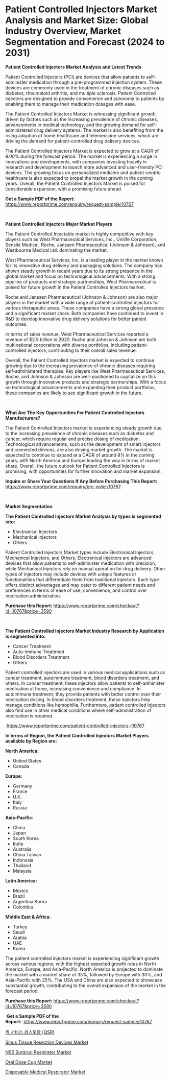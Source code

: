 <p><h1>Patient Controlled Injectors Market Analysis and Market Size: Global Industry Overview, Market Segmentation and Forecast (2024 to 2031)</h1></p><p><strong>Patient Controlled Injectors Market Analysis and Latest Trends</strong></p>
<p><p>Patient Controlled Injectors (PCI) are devices that allow patients to self-administer medication through a pre-programmed injection system. These devices are commonly used in the treatment of chronic diseases such as diabetes, rheumatoid arthritis, and multiple sclerosis. Patient Controlled Injectors are designed to provide convenience and autonomy to patients by enabling them to manage their medication dosages with ease.</p><p>The Patient Controlled Injectors Market is witnessing significant growth, driven by factors such as the increasing prevalence of chronic diseases, advancements in medical technology, and the growing demand for self-administered drug delivery systems. The market is also benefiting from the rising adoption of home healthcare and telemedicine services, which are driving the demand for patient-controlled drug delivery devices.</p><p>The Patient Controlled Injectors Market is expected to grow at a CAGR of 9.00% during the forecast period. The market is experiencing a surge in innovations and developments, with companies investing heavily in research and development to launch more advanced and user-friendly PCI devices. The growing focus on personalized medicine and patient-centric healthcare is also expected to propel the market growth in the coming years. Overall, the Patient Controlled Injectors Market is poised for considerable expansion, with a promising future ahead.</p></p>
<p><strong>Get a Sample PDF of the Report:&nbsp;</strong> <a href="https://www.reportprime.com/enquiry/request-sample/10767">https://www.reportprime.com/enquiry/request-sample/10767</a></p>
<p>&nbsp;</p>
<p><strong>Patient Controlled Injectors Major Market Players</strong></p>
<p><p>The Patient Controlled Injectable market is highly competitive with key players such as West Pharmaceutical Services, Inc., Unilife Corporation, Sensile Medical, Roche, Janssen Pharmaceutical (Johnson & Johnson), and Westbourne Medical Ltd. dominating the market.</p><p>West Pharmaceutical Services, Inc. is a leading player in the market known for its innovative drug delivery and packaging solutions. The company has shown steady growth in recent years due to its strong presence in the global market and focus on technological advancements. With a strong pipeline of products and strategic partnerships, West Pharmaceutical is poised for future growth in the Patient Controlled Injectors market.</p><p>Roche and Janssen Pharmaceutical (Johnson & Johnson) are also major players in the market with a wide range of patient-controlled injectors for various therapeutic areas. These companies have a strong global presence and a significant market share. Both companies have continued to invest in R&D to develop innovative drug delivery solutions for better patient outcomes.</p><p>In terms of sales revenue, West Pharmaceutical Services reported a revenue of $2.5 billion in 2020. Roche and Johnson & Johnson are both multinational corporations with diverse portfolios, including patient-controlled injectors, contributing to their overall sales revenue.</p><p>Overall, the Patient Controlled Injectors market is expected to continue growing due to the increasing prevalence of chronic diseases requiring self-administered therapies. Key players like West Pharmaceutical Services, Roche, and Johnson & Johnson are well-positioned to capitalize on this growth through innovative products and strategic partnerships. With a focus on technological advancements and expanding their product portfolios, these companies are likely to see significant growth in the future.</p></p>
<p>&nbsp;</p>
<p><strong>What Are The Key Opportunities For Patient Controlled Injectors Manufacturers?</strong></p>
<p><p>The Patient Controlled Injectors market is experiencing steady growth due to the increasing prevalence of chronic diseases such as diabetes and cancer, which require regular and precise dosing of medication. Technological advancements, such as the development of smart injectors and connected devices, are also driving market growth. The market is expected to continue to expand at a CAGR of around 8% in the coming years, with North America and Europe leading the way in terms of market share. Overall, the future outlook for Patient Controlled Injectors is promising, with opportunities for further innovation and market expansion.</p></p>
<p><strong>Inquire or Share Your Questions If Any Before Purchasing This Report:</strong> <a href="https://www.reportprime.com/enquiry/pre-order/10767">https://www.reportprime.com/enquiry/pre-order/10767</a></p>
<p>&nbsp;</p>
<p><strong>Market Segmentation</strong></p>
<p><strong>The Patient Controlled Injectors Market Analysis by types is segmented into:</strong></p>
<p><ul><li>Electronical Injectors</li><li>Mechanical Injectors</li><li>Others</li></ul></p>
<p><p>Patient Controlled Injectors Market types include Electronical Injectors, Mechanical Injectors, and Others. Electronical Injectors are advanced devices that allow patients to self-administer medication with precision, while Mechanical Injectors rely on manual operation for drug delivery. Other types of injectors may include devices with unique features or functionalities that differentiate them from traditional injectors. Each type offers distinct advantages and may cater to different patient needs and preferences in terms of ease of use, convenience, and control over medication administration.</p></p>
<p><strong>Purchase this Report:&nbsp;</strong><a href="https://www.reportprime.com/checkout?id=10767&price=3590">https://www.reportprime.com/checkout?id=10767&price=3590</a></p>
<p>&nbsp;</p>
<p><strong>The Patient Controlled Injectors Market Industry Research by Application is segmented into:</strong></p>
<p><ul><li>Cancer Treatment</li><li>Auto-immune Treatment</li><li>Blood Disorders Treatment</li><li>Others</li></ul></p>
<p><p>Patient controlled injectors are used in various medical applications such as cancer treatment, autoimmune treatment, blood disorders treatment, and others. In cancer treatment, these injectors allow patients to self-administer medication at home, increasing convenience and compliance. In autoimmune treatment, they provide patients with better control over their medication dosing. In blood disorders treatment, these injectors help manage conditions like hemophilia. Furthermore, patient controlled injectors also find use in other medical conditions where self-administration of medication is required.</p></p>
<p><a href="https://www.reportprime.com/patient-controlled-injectors-r10767">&nbsp;https://www.reportprime.com/patient-controlled-injectors-r10767</a></p>
<p><strong>In terms of Region, the Patient Controlled Injectors Market Players available by Region are:</strong></p>
<p>
    <p> <strong> North America: </strong>
        <ul>
            <li>United States</li>
            <li>Canada</li>
        </ul>
        </p> 
    <p> <strong> Europe: </strong>
        <ul>
            <li>Germany</li>
            <li>France</li>
            <li>U.K.</li>
            <li>Italy</li>
            <li>Russia</li>
        </ul>
        </p> 
    <p> <strong> Asia-Pacific: </strong>
        <ul>
            <li>China</li>
            <li>Japan</li>
            <li>South Korea</li>
            <li>India</li>
            <li>Australia</li>
            <li>China Taiwan</li>
            <li>Indonesia</li>
            <li>Thailand</li>
            <li>Malaysia</li>
        </ul>
        </p> 
    <p> <strong> Latin America: </strong>
        <ul>
            <li>Mexico</li>
            <li>Brazil</li>
            <li>Argentina Korea</li>
            <li>Colombia</li>
        </ul>
        </p> 
    <p> <strong> Middle East & Africa: </strong>
        <ul>
            <li>Turkey</li>
            <li>Saudi</li>
            <li>Arabia</li>
            <li>UAE</li>
            <li>Korea</li>
        </ul>
    </p>
    </p>
<p><p>The patient controlled injectors market is experiencing significant growth across various regions, with the highest expected growth rates in North America, Europe, and Asia-Pacific. North America is projected to dominate the market with a market share of 35%, followed by Europe with 30%, and Asia-Pacific with 25%. The USA and China are also expected to showcase substantial growth, contributing to the overall expansion of the market in the forecast period.</p></p>
<p><strong>Purchase this Report: </strong><a href="https://www.reportprime.com/checkout?id=10767&price=3590">https://www.reportprime.com/checkout?id=10767&price=3590</a></p>
<p>&nbsp;<strong>Get a Sample PDF of the Report:&nbsp;&nbsp;</strong><a href="https://www.reportprime.com/enquiry/request-sample/10767">https://www.reportprime.com/enquiry/request-sample/10767</a></p>
<p><strong></strong></p>
<p><p><a href="https://github.com/nigaleamar09/Market-Research-Report-List-2/blob/main/4167116106798.md">퀵 서비스 레스토랑 (QSR)</a></p><p><a href="https://medium.com/@fredyconn_73380/sinus-tissue-resection-devices-market-analysis-report-global-insights-by-region-type-ebe78dc0c242">Sinus Tissue Resection Devices Market</a></p><p><a href="https://github.com/jaidynmorantestelletmjzya/Market-Research-Report-List-4/blob/main/n95-surgical-respirator-market.md">N95 Surgical Respirator Market</a></p><p><a href="https://medium.com/@sloanlkins7856/oral-dose-cup-market-size-share-growth-and-market-analysis-by-type-by-application-1613c0259b23">Oral Dose Cup Market</a></p><p><a href="https://github.com/juniordelafrance/Market-Research-Report-List-4/blob/main/disposable-medical-respirator-market.md">Disposable Medical Respirator Market</a></p></p>